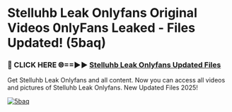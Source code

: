 # Stelluhb Leak Onlyfans Original Videos 0nlyFans Leaked - Files Updated! (5baq)

<h3>🔴 CLICK HERE 🌐==►► <a href="https://tinyurl.com/ehrbuxhb" rel="nofollow">Stelluhb Leak Onlyfans Updated Files</a></h3>

Get Stelluhb Leak Onlyfans and all content. Now you can access all videos and pictures of Stelluhb Leak Onlyfans. New Updated Files 2025!

[![5baq](https://i.imgur.com/lVYEuWS.gif)](https://tinyurl.com/ehrbuxhb)
